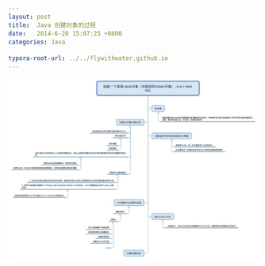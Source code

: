 ```yaml
---
layout: post
title:  Java 创建对象的过程
date:   2014-6-28 15:07:25 +0800
categories: Java

typora-root-url: ../../flywithwater.github.io
---
```


![img](/assets/Java/创建对象的过程.jpg)

